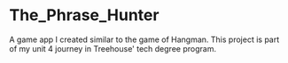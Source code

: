 # The_Phrase_Hunter
 A game app I created similar to the game of Hangman. This project is part of my unit 4 journey in Treehouse' tech degree program.
